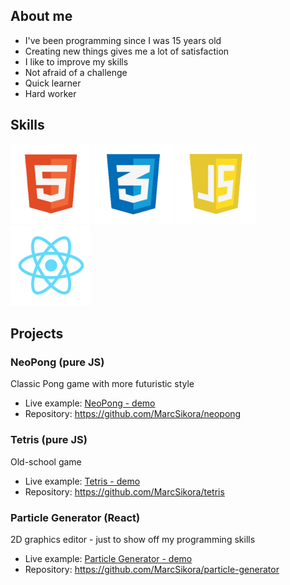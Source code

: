 ## About me

* I've been programming since I was 15 years old
* Creating new things gives me a lot of satisfaction
* I like to improve my skills
* Not afraid of a challenge
* Quick learner
* Hard worker

## Skills
![html](icons/html.png)
![css](icons/css.png) 
![js](icons/js.png) 
![react](icons/react.png) 

## Projects
### NeoPong (pure JS)
Classic Pong game with more futuristic style
* Live example: [NeoPong - demo](https://marcsikora.github.io/projects/neopong/)
* Repository: https://github.com/MarcSikora/neopong

### Tetris (pure JS)
Old-school game
* Live example: [Tetris - demo](http://memor37.hekko24.pl/tetris/)
* Repository: https://github.com/MarcSikora/tetris

### Particle Generator (React)
2D graphics editor - just to show off my programming skills
* Live example: [Particle Generator - demo](https://marcsikora.github.io/projects/particle-generator/)
* Repository: https://github.com/MarcSikora/particle-generator

